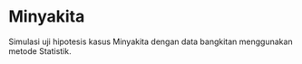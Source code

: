 # Minyakita
Simulasi uji hipotesis kasus Minyakita dengan data bangkitan menggunakan metode Statistik.
